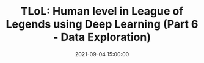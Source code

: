 ---
layout: post
comments: true
title:  "TLoL: Human level in League of Legends using Deep Learning (Part 6 - Data Exploration)"
excerpt: "TLoL: Human level in League of Legends using Deep Learning. Existing solutions, problem analysis, initial ideas, data exploration, visualisation, intuition and possible solutions."
date:   2021-09-04 15:00:00
categories: [Project]
tags: ["League of Legends", "Machine Learning", "Reinforcement Learning", "TLoL", "Data Extraction", "Data Exploration"]
---